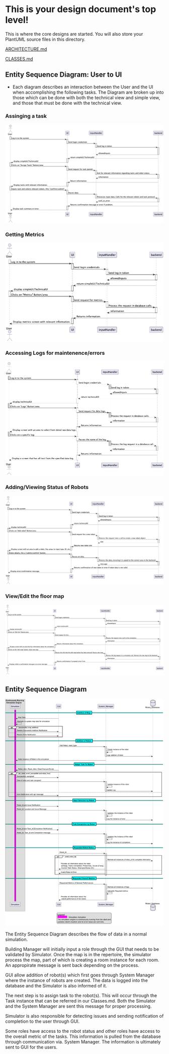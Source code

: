 # This is your design document's top level!

This is where the core designs are started.
You will also store your PlantUML source files in this directory.

[ARCHITECTURE.md](Architecture/ARCHITECTURE.md)

[CLASSES.md](Classes/CLASSES.md)

## Entity Sequence Diagram: User to UI
- Each diagram describes an interaction between the User and the UI when accomplishing the following tasks. The Diagram are broken up into those which can be done with both the technical view and simple view, and those that must be done with the technical view. 
 ### Assinging a task
 ![Entity Sequence Diagram](./SV_Assign_Tasks.png)

 ### Getting Metrics
 ![Entity Sequence Diagram](./SV_Get_Metrics.png)

 ### Accessing Logs for maintenence/errors
 ![Entity Sequence Diagram](./TV_Acess_Logs.png)

 ### Adding/Viewing Status of Robots
 ![Entity Sequence Diagram](./TV_Add_View_Robot.png)

 ### View/Edit the floor map
 ![Entity Sequence Diagram](./TV_View_Edit_Map.png)


## Entity Sequence Diagram 
![Entity Sequence Diagram (UI to Various Systems)](./Entities_Sequence_Diagram/image.png "")

The Entity Sequence Diagram describes the flow of data in a normal simulation. 

Building Manager will initially input a role through the GUI that needs to be validated by Simulator. Once the map is in the repertoire, the simulator process the map, part of which is creating a room instance for each room. An appropirate message is sent back depending on the process. 

GUI allow addition of robot(s) which first goes through System Manager where the instance of robots are created. The data is logged into the database and the Simulator is also informed of it. 

The next step is to assign task to the robot(s). This will occur through the Task instance that can be referred in our Classes.md. Both the Simulator and the System Manager are sent this message for proper processing. 

Simulator is also responsible for detecting issues and sending notification of completion to the user through GUI. 

Some roles have access to the robot status and other roles have access to the overall metric of the tasks. This information is pulled from the database through communication via. System Manager. The information is ultimately sent to GUI for the users. 



